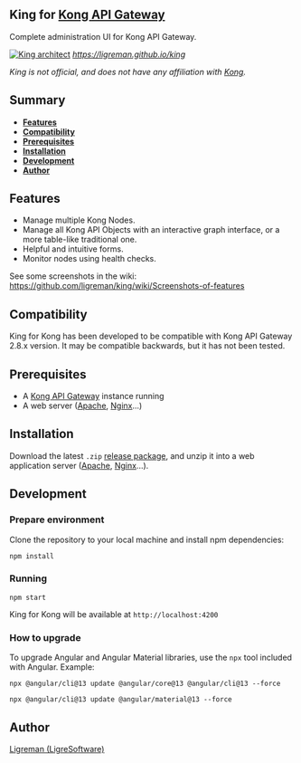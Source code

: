 ## King for [Kong API Gateway](https://docs.konghq.com)

Complete administration UI for Kong API Gateway.

[![King architect](https://raw.githubusercontent.com/ligreman/king/main/docs/images/cap.png)](https://ligreman.github.io/king)
*https://ligreman.github.io/king*

_King is not official, and does not have any affiliation with [Kong](https://www.konghq.com)._

## Summary

- [**Features**](#features)
- [**Compatibility**](#compatibility)
- [**Prerequisites**](#prerequisites)
- [**Installation**](#installation)
- [**Development**](#development)
- [**Author**](#author)

## Features

* Manage multiple Kong Nodes.
* Manage all Kong API Objects with an interactive graph interface, or a more table-like traditional one.
* Helpful and intuitive forms.
* Monitor nodes using health checks.

See some screenshots in the wiki: https://github.com/ligreman/king/wiki/Screenshots-of-features

## Compatibility

King for Kong has been developed to be compatible with Kong API Gateway 2.8.x version. It may be compatible backwards, but it has not been tested.

## Prerequisites

- A [Kong API Gateway](https://docs.konghq.com) instance running
- A web server ([Apache](https://httpd.apache.org/download.cgi), [Nginx](https://nginx.org/en/download.html)...)

## Installation

Download the latest `.zip` [release package](https://github.com/ligreman/king/releases), and unzip it into a web application server ([Apache](https://httpd.apache.org/download.cgi), [Nginx](https://nginx.org/en/download.html)...).

## Development

### Prepare environment

Clone the repository to your local machine and install npm dependencies:

```
npm install
```

### Running

```
npm start
```

King for Kong will be available at `http://localhost:4200`

### How to upgrade

To upgrade Angular and Angular Material libraries, use the `npx` tool included with Angular. Example:

`npx @angular/cli@13 update @angular/core@13 @angular/cli@13 --force`

`npx @angular/cli@13 update @angular/material@13 --force`

## Author

[Ligreman (LigreSoftware)](https://ligreman.com)
